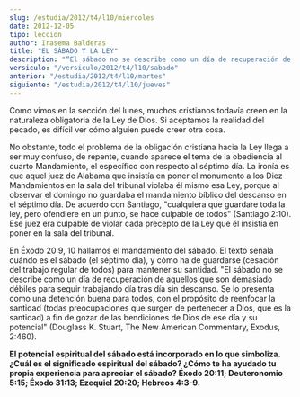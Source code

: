 ```yaml
---
slug: /estudia/2012/t4/l10/miercoles
date: 2012-12-05
tipo: leccion
author: Irasema Balderas
title: "EL SÁBADO Y LA LEY"
description: "“El sábado no se describe como un día de recuperación de aquellos que son  demasiado débiles para seguir trabajando día tras día sin descanso. Se lo  presenta como una detención buena para todos, con el propósito de reenfocar la  santidad a fin de gozar de las bendiciones de D..."
versiculo: "/versiculo/2012/t4/l10/sabado"
anterior: "/estudia/2012/t4/l10/martes"
siguiente: "/estudia/2012/t4/l10/jueves"
---
```


Como vimos en la sección del lunes, muchos cristianos todavía creen en la naturaleza obligatoria de la Ley de Dios. Si aceptamos la realidad del pecado, es difícil ver cómo alguien puede creer otra cosa.

No obstante, todo el problema de la obligación cristiana hacia la Ley llega a ser muy confuso, de repente, cuando aparece el tema de la obediencia al cuarto Mandamiento, el específico con respecto al séptimo día. La ironía es que aquel juez de Alabama que insistía en poner el monumento a los Diez Mandamientos en la sala del tribunal violaba él mismo esa Ley, porque al observar el domingo no guardaba el mandamiento bíblico del descanso en el séptimo día. De acuerdo con Santiago, "cualquiera que guardare toda la ley, pero ofendiere en un punto, se hace culpable de todos" (Santiago 2:10). Ese juez era culpable de violar cada precepto de la Ley que él insistía en poner en la sala del tribunal.

En Éxodo 20:9, 10 hallamos el mandamiento del sábado. El texto señala cuándo es el sábado (el séptimo día), y cómo ha de guardarse (cesación del trabajo regular de todos) para mantener su santidad. "El sábado no se describe como un día de recuperación de aquellos que son demasiado débiles para seguir trabajando día tras día sin descanso. Se lo presenta como una detención buena para todos, con el propósito de reenfocar la santidad (todas preocupaciones que surgen de pertenecer a Dios, que es la santidad) a fin de gozar de las bendiciones de Dios de ese día y su potencial" (Douglass K. Stuart, The New American Commentary, Exodus, 2:460).

**El potencial espiritual del sábado está incorporado en lo que simboliza. ¿Cuál es el significado espiritual del sábado? ¿Cómo te ha ayudado tu propia experiencia para apreciar el sábado? Éxodo 20:11; Deuteronomio 5:15; Éxodo 31:13; Ezequiel 20:20; Hebreos 4:3-9.**
